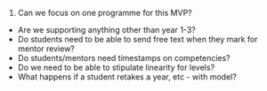 1. Can we focus on one programme for this MVP?
* Are we supporting anything other than year 1-3?
* Do students need to be able to send free text when they mark for mentor review?
* Do students/mentors need timestamps on competencies?
* Do we need to be able to stipulate linearity for levels?
* What happens if a student retakes a year, etc - with model?

